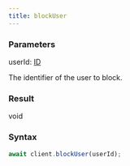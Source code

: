 ```yaml
---
title: blockUser
---
```


### Parameters 

<div class="flex flex-col gap-3"><div><div class="font-mono"><span class="font-bold">userId</span><span class="opacity-50">:</span> <a href="/gh/types/id"  >ID</a></div><div class="pl-3"><div class="no-margin">

The identifier of the user to block.

</div></div></div></div>

### Result 

<div class="font-mono"><span>void</span></div>

### Syntax

```ts
await client.blockUser(userId);
```



